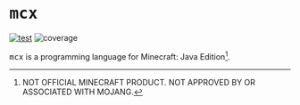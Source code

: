 # <samp>mcx</samp>

[![test](https://github.com/mcenv/mcx/actions/workflows/test.yml/badge.svg)](https://github.com/mcenv/mcx/actions/workflows/test.yml)
![coverage](https://img.shields.io/endpoint?url=https://gist.githubusercontent.com/intsuc/7af9a474143f247a1e0077a972afd904/raw/mcx-coverage-badge.json)

<samp>mcx</samp> is a programming language for Minecraft: Java Edition[^1].

[^1]: NOT OFFICIAL MINECRAFT PRODUCT. NOT APPROVED BY OR ASSOCIATED WITH MOJANG.
